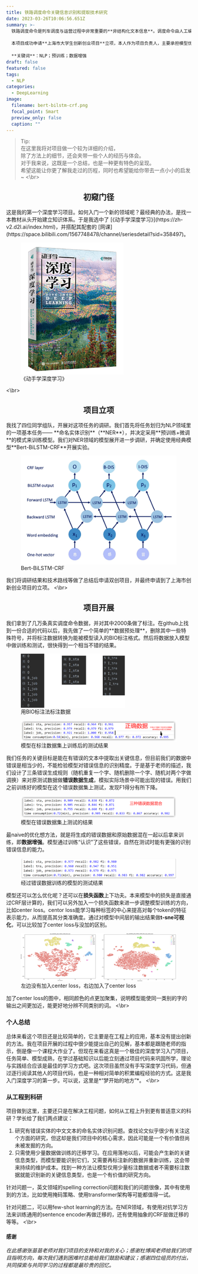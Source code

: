 ```yaml
---
title: 铁路调度命令关键信息识别和提取技术研究
date: 2023-03-26T10:06:56.651Z
summary: >-
  铁路调度命令是列车调度与运营过程中非常重要的**非结构化文本信息**。调度命令由人工编辑生成，其中一些**关键信息**（例如车站名、车次号、限速值等）**存在出错的可能性**，有巨大的安全隐患。本项目提出通过建立**深度学习模型**来**自动识别和提取**调度命令中的关键信息，以供后续编辑系统自动查错。项目中使用**Bert-BiLSTM-CRF**深度学习模型，并借助**数据增强**和**损失函数**改进，在真实调度命令数据集上**F1得分达到0.982**，为调度命令查错提供了智能化的解决方案。

  本项目成功申请**上海市大学生创新创业项目**立项，本人作为项目负责人，主要承担模型优化和模型实验的工作，并负责日常项目管理。

  **关键词**：NLP；预训练；数据增强
draft: false
featured: false
tags:
  - NLP
categories:
  - DeepLearning
image:
  filename: bert-bilstm-crf.png
  focal_point: Smart
  preview_only: false
  caption: ""
---
```

> Tip: \
> 在这里我将对项目做一个较为详细的介绍，\
> 除了方法上的细节，还会夹带一些个人的经历与体会。\
> 对于我来说，这既是一个总结，也是一种更有特色的呈现。\
> 希望这能让你更了解我走过的历程，同时也希望能给你带去一点小小的启发~
<\br>
<h2 style="text-align:center;">初窥门径</h2>
  这是我的第一个深度学习项目。如何入门一个新的领域呢？最经典的办法，是找一本教材从头开始建立知识体系。于是我选中了 [《动手学深度学习》](https://zh-v2.d2l.ai/index.html)，并搭配其配套的 [网课](https://space.bilibili.com/1567748478/channel/seriesdetail?sid=358497)。
<figure>
  <img src="动手学深度学习.png" alt="《动手学深度学习》" style="zoom:40%" align="middle" />
  <figcaption>《动手学深度学习》</figcaption>
</figure>
<\br>

<h2 style="text-align:center;">项目立项</h2>
  我找了四位同学组队，开展对这项任务的调研。我们首先将任务划归为NLP领域里的一项基本任务—— **命名实体识别**（**NER**），并决定采用**预训练+微调**的模式来训练模型。我们对NER领域的模型展开进一步调研，并确定使用经典模型**Bert-BiLSTM-CRF**开展实验。
<figure>
  <img src="bert-bilstm-crf.png" alt="bert-bilstm-crf" style="zoom:60%" align="middle" />
  <figcaption>Bert-BiLSTM-CRF</figcaption>
</figure>

我们将调研结果和技术路线等做了总结后申请双创项目，并最终申请到了上海市创新创业项目的立项。
<\br>

<h2 style="text-align:center;">项目开展</h2>
我们拿到了几万条真实调度命令数据，并对其中2000条做了标注。在github上找到一份合适的代码以后，我先做了一个简单的**数据预处理**，删除其中一些特殊符号，并将标注数据转换为能被模型读入的BIO标注格式。然后将数据放入模型中做训练和测试，很快得到一个相当不错的结果。
<figure>
  <img src="标注结果.png" alt="BIO" style="zoom:30%" align="middle" />
  <figcaption>用BIO标注法标注数据</figcaption>
</figure>

<figure>
  <img src="实验一.png" alt="实验一结果" style="zoom:100%" align="middle" />
  <figcaption>模型在标注数据集上训练后的测试结果</figcaption>
</figure>

我们任务的关键目标是能在有错误的文本中提取出关键信息，但目前我们的数据中错误是相当少的，不能检验模型对错误信息的识别精度。于是基于老师的描述，我们设计了三条错误生成规则（随机重复一个字、随机删除一个字、随机对两个字做调换）来对原测试数据做**错误数据生成**，模拟实际场景中可能出现的错误。用我们之前训练好的模型在这个错误数据集上测试，发现F1得分有所下降。

<figure>
  <img src="实验二.png" alt="实验二结果" style="zoom:100%" align="middle" />
  <figcaption>模型在错误数据集上测试的结果</figcaption>
</figure>


最naive的优化想方法，就是将生成的错误数据和原始数据混在一起以后拿来训练，即**数据增强**。模型通过训练“认识”了这些错误，自然在测试时能有更强的识别错误信息的能力。
<figure>
  <img src="实验三.png" alt="实验三结果" style="zoom:100%" align="middle" />
  <figcaption>经过错误数据训练的模型的测试结果</figcaption>
</figure>

模型还可以怎么优化呢？还可以在**损失函数**上下功夫。本来模型中的损失是直接通过CRF层计算的，我们可以另外加入一个损失函数来进一步调整模型训练的方向，比如center loss。centor loss能学习每种标签的中心来提高对每个token的特征表示能力，从而提高其分类准确度。通过对模型中间层的输出结果做**t-sne可视化**，可以比较加了center loss与没加的区别。
<figure>
  <img src="tsne.png" alt="tsne可视化结果" style="zoom:60%" align="middle" />
  <figcaption>左边没有加入center loss，右边加入了center loss</figcaption>
</figure>

加了center loss的图中，相同颜色的点更加聚集，说明模型能使同一类别的字的输出之间更加近，能更好地分辨不同类别的词。
<\br>

### 个人总结
总体来看这个项目还是比较简单的，它主要是在工程上的应用，基本没有提出创新的方法。我在项目开展的过程中很少能提出自己的见解，基本都是跟随老师的指示，倒是像一个课程大作业了。但现在来看这真是一个极佳的深度学习入门项目，任务简单、模型成熟，在学过基础知识以后能立刻通过项目代码来巩固所学，理论与实践结合应该是最佳的学习方式吧。这次项目虽然没有手写深度学习代码，但通过逐行阅读其他人的项目代码，也是一种相对简单的积累编程经验的方式。这是我入门深度学习的第一步。可以说，这里是*“梦开始的地方”*。
<\br>

### 从工程到科研
项目做到这里，主要还只是在解决工程问题，如何从工程上升到更有普适意义的科研？学长给了我们两点建议：

1. 研究有错误实体的中文文本的命名实体识别问题。查找论文似乎很少有关注这个方面的研究，但这却是我们项目中的核心需求，因此可能是一个有价值但尚未被发掘的方向。
2. 只需使用少量数据做训练的迁移学习。在应用落地以后，可能会产生新的关键信息类型，而模型要能识别它们，又需要再标注新的数据并重新训练，这会带来持续的维护成本。找到一种方法让模型仅用少量标注数据或者不需要标注数据就能识别新的关键信息类型，也是一个有价值的研究方向。

针对问题一，英文领域的spelling correction问题和我们的问题很像，其中有使用到的方法，比如使用掩码策略、使用transformer架构等可能都值得一试。

针对问题二，可以用few-shot learning的方法。在NER领域，有使用对抗学习方法来训练通用的sentence encoder再做迁移的，还有使用抽象的CRF层做迁移的等等。
<\br>

#### 感谢
*在此感谢张苗苗老师对我们项目的支持和对我的关心；感谢杜博闻老师给我们的项目指明方向，每次我们遇到困难时总能给我们鼓励和建议；感谢四位组员的付出，共同探索与共同学习的过程都是最珍贵的回忆。*
